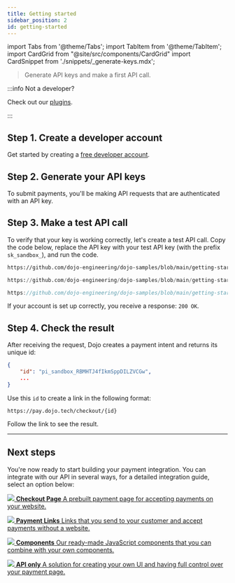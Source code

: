 ```yaml
---
title: Getting started
sidebar_position: 2
id: getting-started
---
```


import Tabs from '@theme/Tabs';
import TabItem from '@theme/TabItem';
import CardGrid from "@site/src/components/CardGrid"
import CardSnippet from './snippets/_generate-keys.mdx';

>Generate API keys and make a first API call.

:::info Not a developer?

Check out our [plugins](/plugins/plugins.md).

:::

## Step 1. Create a developer account

Get started by creating a [free developer account](https://portal.dojo.tech/login).

## Step 2. Generate your API keys

To submit payments, you'll be making API requests that are authenticated with an API key. <CardSnippet />

## Step 3. Make a test API call

To verify that your key is working correctly, let's create a test API call.
Copy the code below, replace the API key with your test API key (with the prefix `sk_sandbox_`), and run the code.

<Tabs groupId="codeGroup">
  <TabItem value="curl" label="curl" default>

```bash reference
https://github.com/dojo-engineering/dojo-samples/blob/main/getting-started/curl/create-payment-intent.sh
```

  </TabItem>
  <TabItem value="python" label="Python">

```py reference
https://github.com/dojo-engineering/dojo-samples/blob/main/getting-started/python/create-payment-intent.py#L4-L20
```

  </TabItem>
  <TabItem value="C#" label="C#">

```csharp reference
https://github.com/dojo-engineering/dojo-samples/blob/main/getting-started/cs/create-payment-intent.cs
```

  </TabItem>
</Tabs>

If your account is set up correctly, you receive a response: `200 OK`.

## Step 4. Check the result

After receiving the request, Dojo creates a payment intent and returns its unique id:

```json
{
    "id": "pi_sandbox_RBMHTJ4fIkmSppDILZVCGw",
    ...
}
```

Use this `id` to create a link in the following format:

`https://pay.dojo.tech/checkout/{id}`

Follow the link to see the result.

---

## Next steps

You're now ready to start building your payment integration. You can integrate with our API in several ways, for a detailed integration guide, select an option below:

<CardGrid home>

[![](/images/dojo-icons/ShoppingBag.svg) **Checkout Page** A prebuilt payment page for accepting payments on your website.](/accept-payments/checkout-page/checkout-page.md)

[![](/images/dojo-icons/Link.svg) **Payment Links** Links that you send to your customer and accept payments without a website.](/accept-payments/payment-links/payment-links.md)

[![](/images/dojo-icons/Layout.svg) **Components** Our ready-made JavaScript components that you can combine with your own components.](/accept-payments/components/components.md)

[![](/images/dojo-icons/Code.svg) **API only** A solution for creating your own UI and having full control over your payment page.](/accept-payments/api-only.md)

</CardGrid>
